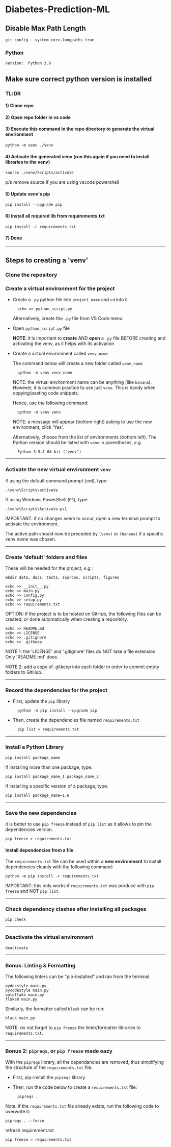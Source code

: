 # Diabetes-Prediction-ML

## Disable Max Path Length
    git config --system core.longpaths true

### Python

    Version:  Python 3.9

Make sure correct python version is installed
---

### TL:DR
#### 1) Clone repo

#### 2) Open repo folder in vs code

#### 3) Execute this command in the repo directory to generate the virtual envrionment

    python -m venv ./venv

#### 4) Activate the generated venv (run this again if you need to install libraries to the venv)

	source ./venv/Scripts/activate

p/s remove source if you are using vscode powershell

#### 5) Update venv's pip

	pip install --upgrade pip

#### 6) Install all required lib from requirements.txt

	pip install -r requirements.txt
	
#### 7) Done
---

## Steps to creating a 'venv'

### Clone the repository
### Create a virtual environment for the project

- Create a ```.py``` python file into ```project_name``` and ```cd``` into it

        echo >> python_script.py

    Alternatively, create the ```.py``` file from VS Code menu.

- Open ```python_script.py``` file

    **NOTE**: it is important to **create** AND **open** a ```.py``` file BEFORE creating and activating the venv, as it helps with its activation

- Create a virtual environment called ```venv_name```

    The command below will create a new folder called ```venv_name```

        python -m venv venv_name

    NOTE: the virtual environment name can be anything (like ```banana```).
    However, it is common practice to use just ```venv```. This is handy when copying/pasting code snippets.

    Hence, use the following command:

        python -m venv venv

    NOTE: a message will appear (bottom right) asking to use the new environment, click 'Yes'.

    Alternatively, choose from the list of environments (bottom left). The Python version should be listed with ```venv``` in parentheses, *e.g.*

        Python 3.9.1 64-bit ('venv')

---

### Activate the new virtual environment ```venv```

If using the default command prompt (```cmd```), type:

    .\venv\Scripts\activate

If using Windows PowerShell (```PS```), type:

    .\venv\Scripts\Activate.ps1

IMPORTANT: if no changes seem to occur, open a new terminal prompt to activate the environment.

The active path should now be preceded by ```(venv)``` or ```(banana)``` if a specific venv name was chosen.

---

### Create 'default' folders and files

These will be needed for the project, *e.g.*:

    mkdir data, docs, tests, sources, scripts, figures
    
    echo >> __init__.py
    echo >> main.py
	echo >> config.py
	echo >> setup.py
    echo >> requirements.txt

OPTION: if the project is to be hosted on GitHub, the following files can be created, or done automatically when creating a repository.

    echo >> README.md
    echo >> LICENSE
    echo >> .gitignore
    echo >> .gitkeep

NOTE 1: the 'LICENSE' and '.gitignore' files do NOT take a file extension. Only 'README.md' does.

NOTE 2: add a copy of .gitkeep into each folder in order to commit empty folders to GitHub.

---

### Record the dependencies for the project

- First, update the ```pip``` library

        python -m pip install --upgrade pip

- Then, create the dependencies file named ```requirements.txt```

        pip list > requirements.txt

---

### Install a Python Library

    pip install package_name

If installing more than one package, type:

    pip install package_name_1 package_name_2

If installing a specific version of a package, type:

    pip install package_name=1.6

---

### Save the new dependencies

It is better to use ```pip freeze``` instead of ```pip list``` as it allows to pin the dependencies version.

    pip freeze > requirements.txt

#### Install dependencies from a file

The ```requirements.txt``` file can be used within a **new environment** to install dependencies cleanly with the following command:

    python -m pip install -r requirements.txt

IMPORTANT: this only works if ```requirements.txt``` was produce with ```pip freeze``` and NOT ```pip list```.

---

### Check dependency clashes after installing all packages

    pip check

---

### Deactivate the virtual environment

    deactivate

---

### Bonus: Linting & Formatting

The following linters can be "pip-installed" and ran from the terminal:

    pydocstyle main.py
    pycodestyle main.py
    autoflake main.py
    flake8 main.py

Similarly, the formatter called `black` can be run:

    black main.py

NOTE: do not forget to `pip freeze` the linter/formatter libraries to `requirements.txt`.

---

### Bonus 2: `pipreqs`, or `pip freeze` made eazy

With the `pipreqs` library, all the dependancies are removed, thus simplifying the structure of the `requirements.txt` file.

- First, pip-install the `pipreqs` library

- Then, run the code below to create a `requirements.txt` file:

        pipreqs .

Note: if the `requirements.txt` file already exists, run the following code to overwrite it:

    pipreqs . --force

refresh requirement.txt
	
	pip freeze > requirements.txt


